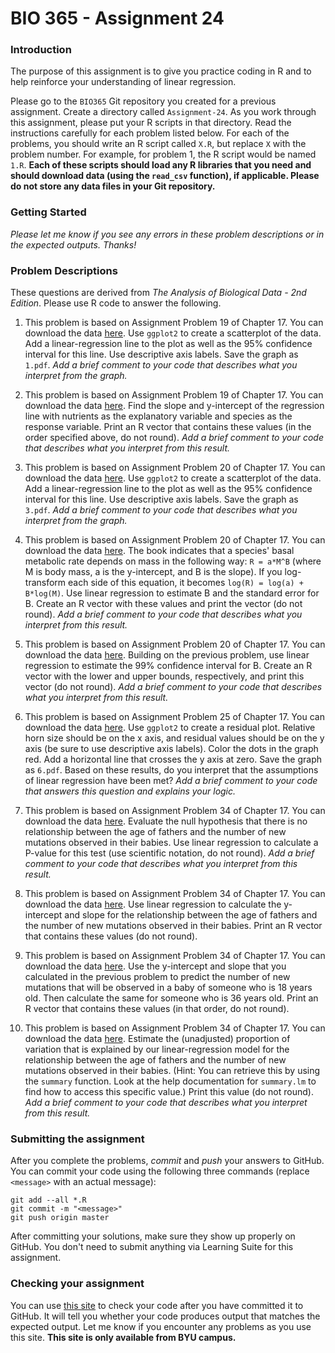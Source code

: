# BIO 365 - Assignment 24

### Introduction

The purpose of this assignment is to give you practice coding in R and to help reinforce your understanding of linear regression.

Please go to the `BIO365` Git repository you created for a previous assignment. Create a directory called `Assignment-24`. As you work through this assignment, please put your R scripts in that directory. Read the instructions carefully for each problem listed below. For each of the problems, you should write an R script called `X.R`, but replace `X` with the problem number. For example, for problem 1, the R script would be named `1.R`. **Each of these scripts should load any R libraries that you need and should download data (using the `read_csv` function), if applicable. Please do not store any data files in your Git repository.**

### Getting Started

*Please let me know if you see any errors in these problem descriptions or in the expected outputs. Thanks!*

### Problem Descriptions

These questions are derived from *The Analysis of Biological Data - 2nd Edition*. Please use R code to answer the following.

1. This problem is based on Assignment Problem 19 of Chapter 17. You can download the data [here](http://whitlockschluter.zoology.ubc.ca/wp-content/data/chapter17/chap17q19GrasslandNutrientsPlantSpecies.csv). Use `ggplot2` to create a scatterplot of the data. Add a linear-regression line to the plot as well as the 95% confidence interval for this line. Use descriptive axis labels. Save the graph as `1.pdf`. *Add a brief comment to your code that describes what you interpret from the graph.*

2. This problem is based on Assignment Problem 19 of Chapter 17. You can download the data [here](http://whitlockschluter.zoology.ubc.ca/wp-content/data/chapter17/chap17q19GrasslandNutrientsPlantSpecies.csv). Find the slope and y-intercept of the regression line with nutrients as the explanatory variable and species as the response variable. Print an R vector that contains these values (in the order specified above, do not round). *Add a brief comment to your code that describes what you interpret from this result.*

3. This problem is based on Assignment Problem 20 of Chapter 17. You can download the data [here](http://whitlockschluter.zoology.ubc.ca/wp-content/data/chapter17/chap17q20PrimateMassMetabolicRate.csv). Use `ggplot2` to create a scatterplot of the data. Add a linear-regression line to the plot as well as the 95% confidence interval for this line. Use descriptive axis labels. Save the graph as `3.pdf`. *Add a brief comment to your code that describes what you interpret from the graph.*

4. This problem is based on Assignment Problem 20 of Chapter 17. You can download the data [here](http://whitlockschluter.zoology.ubc.ca/wp-content/data/chapter17/chap17q20PrimateMassMetabolicRate.csv). The book indicates that a species' basal metabolic rate depends on mass in the following way: `R = a*M^B` (where M is body mass, a is the y-intercept, and B is the slope). If you log-transform each side of this equation, it becomes `log(R) = log(a) + B*log(M)`. Use linear regression to estimate B and the standard error for B. Create an R vector with these values and print the vector (do not round). *Add a brief comment to your code that describes what you interpret from this result.*

5. This problem is based on Assignment Problem 20 of Chapter 17. You can download the data [here](http://whitlockschluter.zoology.ubc.ca/wp-content/data/chapter17/chap17q20PrimateMassMetabolicRate.csv). Building on the previous problem, use linear regression to estimate the 99% confidence interval for B. Create an R vector with the lower and upper bounds, respectively, and print this vector (do not round). *Add a brief comment to your code that describes what you interpret from this result.*

6. This problem is based on Assignment Problem 25 of Chapter 17. You can download the data [here](http://whitlockschluter.zoology.ubc.ca/wp-content/data/chapter17/chap17q25BeetleWingsAndHorns.csv). Use `ggplot2` to create a residual plot. Relative horn size should be on the x axis, and residual values should be on the y axis (be sure to use descriptive axis labels). Color the dots in the graph red. Add a horizontal line that crosses the y axis at zero. Save the graph as `6.pdf`. Based on these results, do you interpret that the assumptions of linear regression have been met? *Add a brief comment to your code that answers this question and explains your logic.*

7. This problem is based on Assignment Problem 34 of Chapter 17. You can download the data [here](http://whitlockschluter.zoology.ubc.ca/wp-content/data/chapter17/chap17q34FatherAgeMutations.csv). Evaluate the null hypothesis that there is no relationship between the age of fathers and the number of new mutations observed in their babies. Use linear regression to calculate a P-value for this test (use scientific notation, do not round). *Add a brief comment to your code that describes what you interpret from this result.*

8. This problem is based on Assignment Problem 34 of Chapter 17. You can download the data [here](http://whitlockschluter.zoology.ubc.ca/wp-content/data/chapter17/chap17q34FatherAgeMutations.csv). Use linear regression to calculate the y-intercept and slope for the relationship between the age of fathers and the number of new mutations observed in their babies. Print an R vector that contains these values (do not round).

9. This problem is based on Assignment Problem 34 of Chapter 17. You can download the data [here](http://whitlockschluter.zoology.ubc.ca/wp-content/data/chapter17/chap17q34FatherAgeMutations.csv). Use the y-intercept and slope that you calculated in the previous problem to predict the number of new mutations that will be observed in a baby of someone who is 18 years old. Then calculate the same for someone who is 36 years old. Print an R vector that contains these values (in that order, do not round).

10. This problem is based on Assignment Problem 34 of Chapter 17. You can download the data [here](http://whitlockschluter.zoology.ubc.ca/wp-content/data/chapter17/chap17q34FatherAgeMutations.csv). Estimate the (unadjusted) proportion of variation that is explained by our linear-regression model for the relationship between the age of fathers and the number of new mutations observed in their babies. (Hint: You can retrieve this by using the `summary` function. Look at the help documentation for `summary.lm` to find how to access this specific value.) Print this value (do not round). *Add a brief comment to your code that describes what you interpret from this result.*

### Submitting the assignment

After you complete the problems, *commit* and *push* your answers to GitHub. You can commit your code using the following three commands (replace `<message>` with an actual message):

```
git add --all *.R
git commit -m "<message>"
git push origin master
```

After committing your solutions, make sure they show up properly on GitHub. You don't need to submit anything via Learning Suite for this assignment.

### Checking your assignment

You can use [this site](http://bonsai.byu.edu:9000) to check your code after you have committed it to GitHub. It will tell you whether your code produces output that matches the expected output. Let me know if you encounter any problems as you use this site. **This site is only available from BYU campus.**